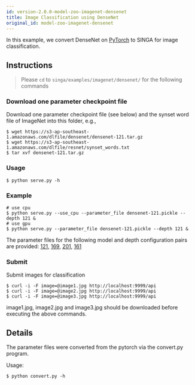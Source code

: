 ```yaml
---
id: version-2.0.0-model-zoo-imagenet-densenet
title: Image Classification using DenseNet
original_id: model-zoo-imagenet-densenet
---
```


<!--- Licensed to the Apache Software Foundation (ASF) under one or more contributor license agreements.  See the NOTICE file distributed with this work for additional information regarding copyright ownership.  The ASF licenses this file to you under the Apache License, Version 2.0 (the "License"); you may not use this file except in compliance with the License.  You may obtain a copy of the License at http://www.apache.org/licenses/LICENSE-2.0 Unless required by applicable law or agreed to in writing, software distributed under the License is distributed on an "AS IS" BASIS, WITHOUT WARRANTIES OR CONDITIONS OF ANY KIND, either express or implied.  See the License for the specific language governing permissions and limitations under the License.  -->


In this example, we convert DenseNet on [PyTorch](https://github.com/pytorch/vision/blob/master/torchvision/models/densenet.py)
to SINGA for image classification.

## Instructions

> Please `cd` to `singa/examples/imagenet/densenet/` for the following commands

### Download one parameter checkpoint file
Download one parameter checkpoint file (see below) and the synset word file of ImageNet into this folder, e.g.,
```shell
$ wget https://s3-ap-southeast-1.amazonaws.com/dlfile/densenet/densenet-121.tar.gz
$ wget https://s3-ap-southeast-1.amazonaws.com/dlfile/resnet/synset_words.txt
$ tar xvf densenet-121.tar.gz
```

### Usage
```shell
$ python serve.py -h
```

### Example
```shell
# use cpu
$ python serve.py --use_cpu --parameter_file densenet-121.pickle --depth 121 &
# use gpu
$ python serve.py --parameter_file densenet-121.pickle --depth 121 &
```

The parameter files for the following model and depth configuration pairs are provided:
[121](https://s3-ap-southeast-1.amazonaws.com/dlfile/densenet/densenet-121.tar.gz), [169](https://s3-ap-southeast-1.amazonaws.com/dlfile/densenet/densenet-169.tar.gz), [201](https://s3-ap-southeast-1.amazonaws.com/dlfile/densenet/densenet-201.tar.gz), [161](https://s3-ap-southeast-1.amazonaws.com/dlfile/densenet/densenet-161.tar.gz)

### Submit
Submit images for classification
```shell
$ curl -i -F image=@image1.jpg http://localhost:9999/api
$ curl -i -F image=@image2.jpg http://localhost:9999/api
$ curl -i -F image=@image3.jpg http://localhost:9999/api
```

image1.jpg, image2.jpg and image3.jpg should be downloaded before executing the above commands.

## Details

The parameter files were converted from the pytorch via the convert.py program.

Usage:
```shell
$ python convert.py -h
```
